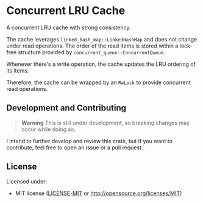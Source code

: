 # Concurrent LRU Cache

A concurrent LRU cache with strong consistency.

The cache leverages `linked_hash_map::LinkedHashMap` and does not change under read operations. The order of the read items is stored within a lock-free structure provided by `concurrent_queue::ConcurrentQueue`.

Whenever there's a write operation, the cache updates the LRU ordering of its items.

Therefore, the cache can be wrapped by an `RwLock` to provide concurrent read operations.

## Development and Contributing
> **Warning**
> This is still under development, so breaking changes may occur while doing so.

I intend to further develop and review this crate, but if you want to contribute, feel free to open an issue or a pull request.

## License

Licensed under:
 * MIT license ([LICENSE-MIT](LICENSE-MIT) or http://opensource.org/licenses/MIT)
